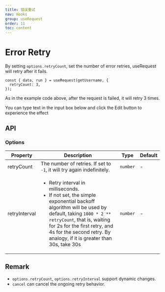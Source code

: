 ```yaml
---
title: 错误重试
nav: Hooks
group: useRequest
order: 11
toc: content
---
```


# Error Retry

By setting `options.retryCount`, set the number of error retries, useRequest will retry after it fails.

```tsx | pure
const { data, run } = useRequest(getUsername, {
  retryCount: 3,
});
```

As in the example code above, after the request is failed, it will retry 3 times.

You can type text in the input box below and click the Edit button to experience the effect

<code src="./demo/retry.tsx"></code>

## API

### Options

| Property      | Description                                                                                                                                                                                                                                                                                          | Type     | Default |
| ------------- | ---------------------------------------------------------------------------------------------------------------------------------------------------------------------------------------------------------------------------------------------------------------------------------------------------- | -------- | ------- |
| retryCount    | The number of retries. If set to `-1`, it will try again indefinitely.                                                                                                                                                                                                                               | `number` | -       |
| retryInterval | <ul><li>Retry interval in milliseconds. </li><li>If not set, the simple exponential backoff algorithm will be used by default, taking `1000 * 2 ** retryCount`, that is, waiting for 2s for the first retry, and 4s for the second retry. By analogy, if it is greater than 30s, take 30s </li></ul> | `number` | -       |

## Remark

- `options.retryCount`, `options.retryInterval` support dynamic changes.
- `cancel` can cancel the ongoing retry behavior.

